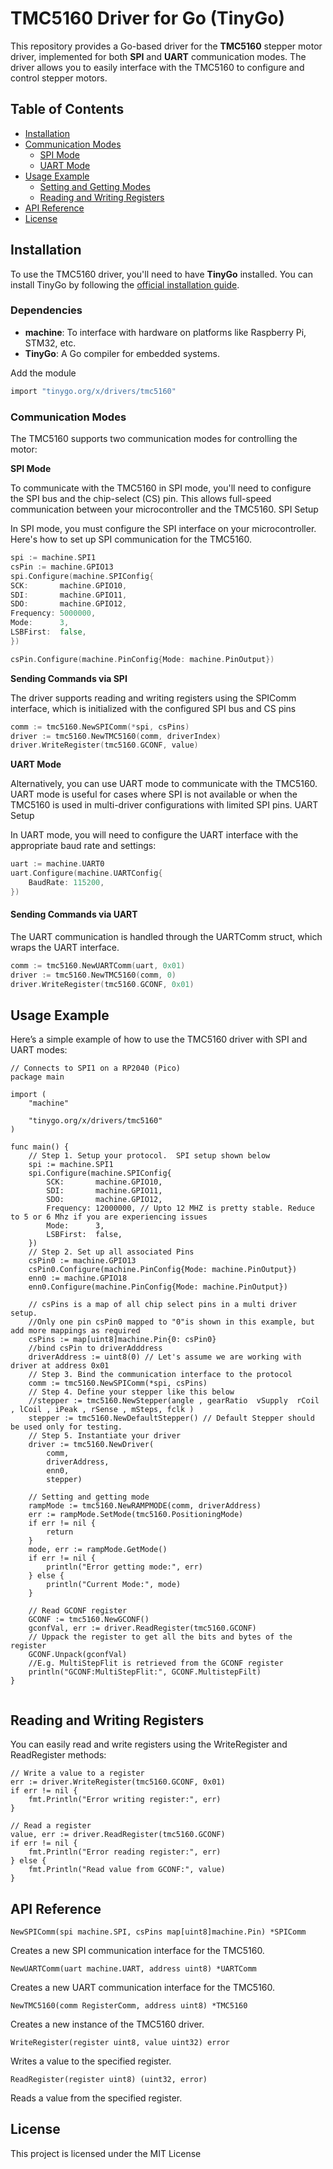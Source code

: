 # TMC5160 Driver for Go (TinyGo)

This repository provides a Go-based driver for the **TMC5160** stepper motor driver, implemented for both **SPI** and **UART** communication modes. The driver allows you to easily interface with the TMC5160 to configure and control stepper motors.

## Table of Contents

- [Installation](#installation)
- [Communication Modes](#communication-modes)
    - [SPI Mode](#spi-mode)
    - [UART Mode](#uart-mode)
- [Usage Example](#usage-example)
    - [Setting and Getting Modes](#setting-and-getting-modes)
    - [Reading and Writing Registers](#reading-and-writing-registers)
- [API Reference](#api-reference)
- [License](#license)

## Installation

To use the TMC5160 driver, you'll need to have **TinyGo** installed. You can install TinyGo by following the [official installation guide](https://tinygo.org/getting-started/).

### Dependencies

- **machine**: To interface with hardware on platforms like Raspberry Pi, STM32, etc.
- **TinyGo**: A Go compiler for embedded systems.

Add the module

```bash
import "tinygo.org/x/drivers/tmc5160"
```

### Communication Modes

The TMC5160 supports two communication modes for controlling the motor:

**SPI Mode**

To communicate with the TMC5160 in SPI mode, you'll need to configure the SPI bus and the chip-select (CS) pin. This allows full-speed communication between your microcontroller and the TMC5160.
SPI Setup

In SPI mode, you must configure the SPI interface on your microcontroller. Here's how to set up SPI communication for the TMC5160.

```go
spi := machine.SPI1
csPin := machine.GPIO13
spi.Configure(machine.SPIConfig{
SCK:       machine.GPIO10,
SDI:       machine.GPIO11,
SDO:       machine.GPIO12,
Frequency: 5000000,
Mode:      3,
LSBFirst:  false,
})

csPin.Configure(machine.PinConfig{Mode: machine.PinOutput})
```
**Sending Commands via SPI**

The driver supports reading and writing registers using the SPIComm interface, which is initialized with the configured SPI bus and CS pins

```go
comm := tmc5160.NewSPIComm(*spi, csPins)
driver := tmc5160.NewTMC5160(comm, driverIndex)
driver.WriteRegister(tmc5160.GCONF, value)

```

**UART Mode**

Alternatively, you can use UART mode to communicate with the TMC5160. UART mode is useful for cases where SPI is not available or when the TMC5160 is used in multi-driver configurations with limited SPI pins.
UART Setup

In UART mode, you will need to configure the UART interface with the appropriate baud rate and settings:

```go
uart := machine.UART0
uart.Configure(machine.UARTConfig{
    BaudRate: 115200,
})
```
#### Sending Commands via UART

The UART communication is handled through the UARTComm struct, which wraps the UART interface.

```go
comm := tmc5160.NewUARTComm(uart, 0x01)
driver := tmc5160.NewTMC5160(comm, 0)
driver.WriteRegister(tmc5160.GCONF, 0x01)
```

## Usage Example

Here’s a simple example of how to use the TMC5160 driver with SPI and UART modes:

```aiignore
// Connects to SPI1 on a RP2040 (Pico)
package main

import (
	"machine"

	"tinygo.org/x/drivers/tmc5160"
)

func main() {
	// Step 1. Setup your protocol.  SPI setup shown below
	spi := machine.SPI1
	spi.Configure(machine.SPIConfig{
		SCK:       machine.GPIO10,
		SDI:       machine.GPIO11,
		SDO:       machine.GPIO12,
		Frequency: 12000000, // Upto 12 MHZ is pretty stable. Reduce to 5 or 6 Mhz if you are experiencing issues
		Mode:      3,
		LSBFirst:  false,
	})
	// Step 2. Set up all associated Pins
	csPin0 := machine.GPIO13
	csPin0.Configure(machine.PinConfig{Mode: machine.PinOutput})
	enn0 := machine.GPIO18
	enn0.Configure(machine.PinConfig{Mode: machine.PinOutput})

	// csPins is a map of all chip select pins in a multi driver setup.
	//Only one pin csPin0 mapped to "0"is shown in this example, but add more mappings as required
	csPins := map[uint8]machine.Pin{0: csPin0}
	//bind csPin to driverAdddress
	driverAddress := uint8(0) // Let's assume we are working with driver at address 0x01
	// Step 3. Bind the communication interface to the protocol
	comm := tmc5160.NewSPIComm(*spi, csPins)
	// Step 4. Define your stepper like this below
	//stepper := tmc5160.NewStepper(angle , gearRatio  vSupply  rCoil , lCoil , iPeak , rSense , mSteps, fclk )
	stepper := tmc5160.NewDefaultStepper() // Default Stepper should be used only for testing.
	// Step 5. Instantiate your driver
	driver := tmc5160.NewDriver(
		comm,
		driverAddress,
		enn0,
		stepper)

	// Setting and getting mode
	rampMode := tmc5160.NewRAMPMODE(comm, driverAddress)
	err := rampMode.SetMode(tmc5160.PositioningMode)
	if err != nil {
		return
	}
	mode, err := rampMode.GetMode()
	if err != nil {
		println("Error getting mode:", err)
	} else {
		println("Current Mode:", mode)
	}

	// Read GCONF register
	GCONF := tmc5160.NewGCONF()
	gconfVal, err := driver.ReadRegister(tmc5160.GCONF)
	// Uppack the register to get all the bits and bytes of the register
	GCONF.Unpack(gconfVal)
	//E.g. MultiStepFlit is retrieved from the GCONF register
	println("GCONF:MultiStepFlit:", GCONF.MultistepFilt)
}


```
## Reading and Writing Registers

You can easily read and write registers using the WriteRegister and ReadRegister methods:

```aiignore
// Write a value to a register
err := driver.WriteRegister(tmc5160.GCONF, 0x01)
if err != nil {
    fmt.Println("Error writing register:", err)
}

// Read a register
value, err := driver.ReadRegister(tmc5160.GCONF)
if err != nil {
    fmt.Println("Error reading register:", err)
} else {
    fmt.Println("Read value from GCONF:", value)
}

```

## API Reference

    NewSPIComm(spi machine.SPI, csPins map[uint8]machine.Pin) *SPIComm

Creates a new SPI communication interface for the TMC5160.

    NewUARTComm(uart machine.UART, address uint8) *UARTComm

Creates a new UART communication interface for the TMC5160.

    NewTMC5160(comm RegisterComm, address uint8) *TMC5160

Creates a new instance of the TMC5160 driver.

    WriteRegister(register uint8, value uint32) error

Writes a value to the specified register.

    ReadRegister(register uint8) (uint32, error)

Reads a value from the specified register.

## License

This project is licensed under the MIT License 



